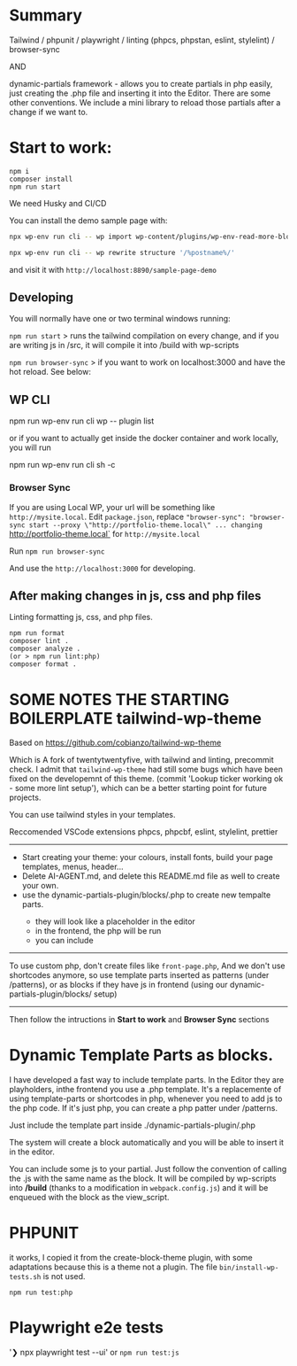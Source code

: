 # Summary

Tailwind / phpunit / playwright / linting (phpcs, phpstan, eslint, stylelint) / browser-sync

AND

dynamic-partials framework - allows you to create partials in php easily, just creating
the .php file and inserting it into the Editor.
There are some other conventions.
We include a mini library to reload those partials after a change if we want to.

# Start to work:

```
npm i
composer install
npm run start
```

We need Husky and CI/CD

You can install the demo sample page with:

```sh
npx wp-env run cli -- wp import wp-content/plugins/wp-env-read-more-block/sample-page.xml --authors=create

npx wp-env run cli -- wp rewrite structure '/%postname%/'

```

and visit it with `http://localhost:8890/sample-page-demo`

## Developing

You will normally have one or two terminal windows running:

`npm run start` > runs the tailwind compilation on every change, and if you are writing js in /src, it will compile it into /build with wp-scripts

`npm run browser-sync` > if you want to work on localhost:3000 and have the hot reload. See below:

## WP CLI

npm run wp-env run cli wp -- plugin list

or if you want to actually get inside the docker container and work locally, you will run

npm run wp-env run cli sh -c

### Browser Sync

If you are using Local WP, your url will be something like
`http://mysite.local`.
Edit `package.json`,
replace `"browser-sync": "browser-sync start --proxy \"http://portfolio-theme.local\" ...
changing `http://portfolio-theme.local` for `http://mysite.local`

Run
`npm run browser-sync`

And use the `http://localhost:3000` for developing.

## After making changes in js, css and php files

Linting formatting js, css, and php files.

```
npm run format
composer lint .
composer analyze .
(or > npm run lint:php)
composer format .
```

# SOME NOTES THE STARTING BOILERPLATE tailwind-wp-theme

Based on
https://github.com/cobianzo/tailwind-wp-theme

Which is A fork of twentytwentyfive, with tailwind and linting, precommit check.
I admit that `tailwind-wp-theme` had still some bugs which have been fixed on the developemnt of this theme. (commit 'Lookup ticker working ok - some more lint setup'), which can be a better starting point
for future projects.

You can use tailwind styles in your templates.

Reccomended VSCode extensions
phpcs, phpcbf, eslint, stylelint, prettier

---

- Start creating your theme: your colours, install fonts, build your page templates, menus, header...
- Delete AI-AGENT.md, and delete this README.md file as well to create your own.
- use the dynamic-partials-plugin/blocks/<your-template-part>.php to create new tempalte parts.
	- they will look like a placeholder in the editor
	- in the frontend, the php will be run
	- you can include

---

To use custom php, don't create files like `front-page.php`,
And we don't use shortcodes anymore, so use template parts inserted as patterns (under /patterns), or as blocks if they have js in frontend (using our dynamic-partials-plugin/blocks/ setup)

---

Then follow the intructions in **Start to work** and **Browser Sync** sections


# Dynamic Template Parts as blocks.

I have developed a fast way to include template parts. In the Editor they are playholders, inthe frontend you use a .php template. It's a replacemente of using template-parts or shortcodes in php, whenever you need to add js to the php code. If it's just php, you can create a php patter under /patterns.

Just include the template part inside ./dynamic-partials-plugin/<your-partial>.php

The system will create a block automatically and you will be able to insert it in the editor.

You can include some js to your partial. Just follow the convention of calling the .js with the same name
as the block. It will be compiled by wp-scripts into **/build** (thanks to a modification in `webpack.config.js`)
and it will be enqueued with the block as the view_script.


# PHPUNIT

it works, I copied it from the create-block-theme plugin, with some adaptations because this is a theme not a plugin. The file `bin/install-wp-tests.sh` is not used.

`npm run test:php`

# Playwright e2e tests

'❯ npx playwright test --ui'
 or
 `npm run test:js`

